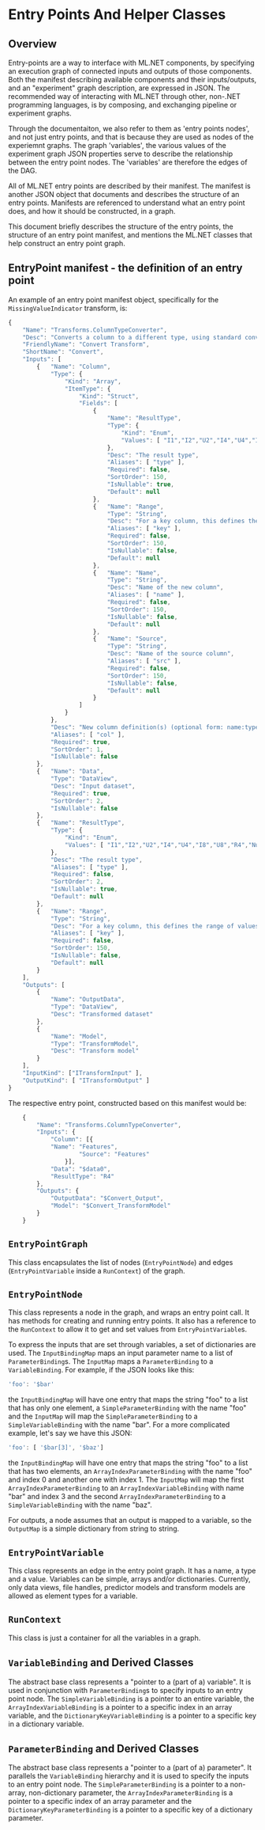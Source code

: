 ﻿# Entry Points And Helper Classes 

## Overview

Entry-points are a way to interface with ML.NET components, by specifying an execution graph of connected inputs and outputs of those components.
Both the manifest describing available components and their inputs/outputs, and an "experiment" graph description, are expressed in JSON. 
The recommended way of interacting with ML.NET through other, non-.NET programming languages, is by composing, and exchanging pipeline or experiment graphs.  

Through the documentaiton, we also refer to them as 'entry points nodes', and not just entry points, and that is because they are used as nodes of the experiemnt graphs. 
The graph 'variables', the various values of the experiment graph JSON properties serve to describe the relationship between the entry point nodes. 
The 'variables' are therefore the edges of the DAG. 

All of ML.NET entry points are described by their manifest. The manifest is another JSON object that documents and describes the structure of an entry points. 
Manifests are referenced to understand what an entry point does, and how it should be constructed, in a graph.  

This document briefly describes the structure of the entry points, the structure of an entry point manifest, and mentions the ML.NET classes that help construct an entry point
graph.

## EntryPoint manifest - the definition of an entry point

An example of an entry point manifest object, specifically for the `MissingValueIndicator` transform, is:

```javascript
{
    "Name": "Transforms.ColumnTypeConverter",
    "Desc": "Converts a column to a different type, using standard conversions.",
    "FriendlyName": "Convert Transform",
    "ShortName": "Convert",
    "Inputs": [
        {   "Name": "Column",
            "Type": {
                "Kind": "Array",
                "ItemType": {
                    "Kind": "Struct",
                    "Fields": [
                        {
                            "Name": "ResultType",
                            "Type": {
                                "Kind": "Enum",
                                "Values": [ "I1","I2","U2","I4","U4","I8","U8","R4","Num","R8","TX","Text","TXT","BL","Bool","TimeSpan","TS","DT","DateTime","DZ","DateTimeZone","UG","U16" ]
                            },
                            "Desc": "The result type",
                            "Aliases": [ "type" ],
                            "Required": false,
                            "SortOrder": 150,
                            "IsNullable": true,
                            "Default": null
                        },
                        {   "Name": "Range",
                            "Type": "String",
                            "Desc": "For a key column, this defines the range of values",
                            "Aliases": [ "key" ],
                            "Required": false,
                            "SortOrder": 150,
                            "IsNullable": false,
                            "Default": null
                        },
                        {   "Name": "Name",
                            "Type": "String",
                            "Desc": "Name of the new column",
                            "Aliases": [ "name" ],
                            "Required": false,
                            "SortOrder": 150,
                            "IsNullable": false,
                            "Default": null
                        },
                        {   "Name": "Source",
                            "Type": "String",
                            "Desc": "Name of the source column",
                            "Aliases": [ "src" ],
                            "Required": false,
                            "SortOrder": 150,
                            "IsNullable": false,
                            "Default": null
                        }
                    ]
                }
            },
            "Desc": "New column definition(s) (optional form: name:type:src)",
            "Aliases": [ "col" ],
            "Required": true,
            "SortOrder": 1,
            "IsNullable": false
        },
        {   "Name": "Data",
            "Type": "DataView",
            "Desc": "Input dataset",
            "Required": true,
            "SortOrder": 2,
            "IsNullable": false
        },
        {   "Name": "ResultType",
            "Type": {
                "Kind": "Enum",
                "Values": [ "I1","I2","U2","I4","U4","I8","U8","R4","Num","R8","TX","Text","TXT","BL","Bool","TimeSpan","TS","DT","DateTime","DZ","DateTimeZone","UG","U16" ]
            },
            "Desc": "The result type",
            "Aliases": [ "type" ],
            "Required": false,
            "SortOrder": 2,
            "IsNullable": true,
            "Default": null
        },
        {   "Name": "Range",
            "Type": "String",
            "Desc": "For a key column, this defines the range of values",
            "Aliases": [ "key" ],
            "Required": false,
            "SortOrder": 150,
            "IsNullable": false,
            "Default": null
        }
    ],
    "Outputs": [
	    {
            "Name": "OutputData",
            "Type": "DataView",
            "Desc": "Transformed dataset" 
        },
        {
            "Name": "Model",
            "Type": "TransformModel",
            "Desc": "Transform model"
        }
    ],
    "InputKind": ["ITransformInput" ],
    "OutputKind": [ "ITransformOutput" ]
}
```

The respective entry point, constructed based on this manifest would be:

```javascript
    {
        "Name": "Transforms.ColumnTypeConverter",
        "Inputs": {
            "Column": [{ 
            "Name": "Features",
                    "Source": "Features"
                }],
            "Data": "$data0",
            "ResultType": "R4"
        },
        "Outputs": {
            "OutputData": "$Convert_Output",
            "Model": "$Convert_TransformModel"
        }
    }
```

## `EntryPointGraph`

This class encapsulates the list of nodes (`EntryPointNode`) and edges
(`EntryPointVariable` inside a `RunContext`) of the graph.

## `EntryPointNode`

This class represents a node in the graph, and wraps an entry point call. It
has methods for creating and running entry points. It also has a reference to
the `RunContext` to allow it to get and set values from `EntryPointVariable`s.

To express the inputs that are set through variables, a set of dictionaries
are used. The `InputBindingMap` maps an input parameter name to a list of
`ParameterBinding`s. The `InputMap` maps a `ParameterBinding` to a
`VariableBinding`.  For example, if the JSON looks like this:

```javascript
'foo': '$bar'
```

the `InputBindingMap` will have one entry that maps the string "foo" to a list
that has only one element, a `SimpleParameterBinding` with the name "foo" and
the `InputMap` will map the `SimpleParameterBinding` to a
`SimpleVariableBinding` with the name "bar". For a more complicated example,
let's say we have this JSON:

```javascript
'foo': [ '$bar[3]', '$baz']
```

the `InputBindingMap` will have one entry that maps the string "foo" to a list
that has two elements, an `ArrayIndexParameterBinding` with the name "foo" and
index 0 and another one with index 1. The `InputMap` will map the first
`ArrayIndexParameterBinding` to an `ArrayIndexVariableBinding` with name "bar"
and index 3 and the second `ArrayIndexParameterBinding` to a
`SimpleVariableBinding` with the name "baz".

For outputs, a node assumes that an output is mapped to a variable, so the
`OutputMap` is a simple dictionary from string to string.

## `EntryPointVariable`

This class represents an edge in the entry point graph. It has a name, a type
and a value. Variables can be simple, arrays and/or dictionaries. Currently,
only data views, file handles, predictor models and transform models are
allowed as element types for a variable.

## `RunContext`

This class is just a container for all the variables in a graph.

## `VariableBinding` and Derived Classes

The abstract base class represents a "pointer to a (part of a) variable". It
is used in conjunction with `ParameterBinding`s to specify inputs to an entry
point node. The `SimpleVariableBinding` is a pointer to an entire variable,
the `ArrayIndexVariableBinding` is a pointer to a specific index in an array
variable, and the `DictionaryKeyVariableBinding` is a pointer to a specific
key in a dictionary variable.

## `ParameterBinding` and Derived Classes

The abstract base class represents a "pointer to a (part of a) parameter". It
parallels the `VariableBinding` hierarchy and it is used to specify the inputs
to an entry point node. The `SimpleParameterBinding` is a pointer to a
non-array, non-dictionary parameter, the `ArrayIndexParameterBinding` is a
pointer to a specific index of an array parameter and the
`DictionaryKeyParameterBinding` is a pointer to a specific key of a dictionary
parameter.
